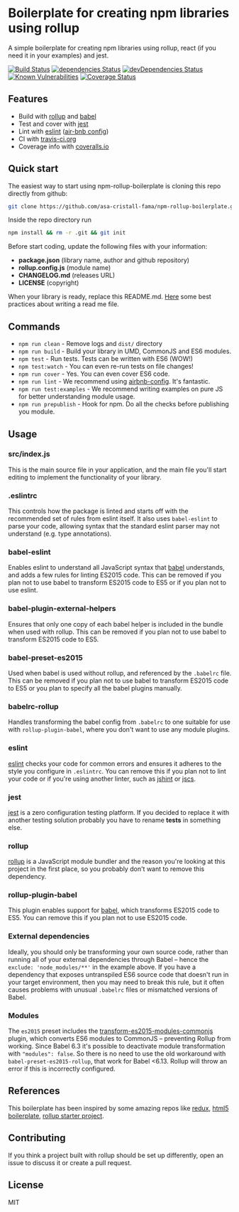 # Boilerplate for creating npm libraries using rollup

A simple boilerplate for creating npm libraries using rollup, react (if you
need it in your examples) and jest.

[![Build Status](https://travis-ci.org/asa-cristall-fama/npm-rollup-boilerplate.svg?branch=master)](https://travis-ci.org/asa-cristall-fama/npm-rollup-boilerplate)
[![dependencies Status](https://david-dm.org/asa-cristall-fama/npm-rollup-boilerplate/status.svg)](https://david-dm.org/asa-cristall-fama/npm-rollup-boilerplate)
[![devDependencies Status](https://david-dm.org/asa-cristall-fama/npm-rollup-boilerplate/dev-status.svg)](https://david-dm.org/asa-cristall-fama/npm-rollup-boilerplate?type=dev)
[![Known Vulnerabilities](https://snyk.io/test/github/asa-cristall-fama/npm-rollup-boilerplate/badge.svg)](https://snyk.io/test/github/asa-cristall-fama/npm-rollup-boilerplate)
[![Coverage Status](https://coveralls.io/repos/github/asa-cristall-fama/npm-rollup-boilerplate/badge.svg?branch=master)](https://coveralls.io/github/asa-cristall-fama/npm-rollup-boilerplate?branch=master)

## Features
* Build with [rollup](https://webpack.js.org/) and [babel](https://babeljs.io/)
* Test and cover with [jest](https://facebook.github.io/jest/)
* Lint with [eslint](http://eslint.org/) ([air-bnb config](https://github.com/airbnb/javascript))
* CI with [travis-ci.org](https://travis-ci.org/)
* Coverage info with [coveralls.io](https://coveralls.io)

## Quick start

The easiest way to start using npm-rollup-boilerplate is cloning this repo directly
from github:

```bash
git clone https://github.com/asa-cristall-fama/npm-rollup-boilerplate.git
```

Inside the repo directory run
```bash
npm install && rm -r .git && git init
```

Before start coding, update the following files with your information:

* **package.json** (library name, author and github repository)
* **rollup.config.js** (module name)
* **CHANGELOG.md** (releases URL)
* **LICENSE** (copyright)

When your library is ready, replace this README.md.
[Here](https://github.com/jehna/readme-best-practices) some best practices about writing
a read me file.

## Commands

- `npm run clean` - Remove logs and `dist/` directory
- `npm run build` - Build your library in UMD, CommonJS and ES6 modules.
- `npm test` - Run tests. Tests can be written with ES6 (WOW!)
- `npm test:watch` - You can even re-run tests on file changes!
- `npm run cover` - Yes. You can even cover ES6 code.
- `npm run lint` - We recommend using [airbnb-config](https://github.com/airbnb/javascript/tree/master/packages/eslint-config-airbnb). It's fantastic.
- `npm run test:examples` - We recommend writing examples on pure JS for better understanding module usage.
- `npm run prepublish` - Hook for npm. Do all the checks before publishing you module.

## Usage

### src/index.js

This is the main source file in your application, and the main file you'll start
editing to implement the functionality of your library.

### .eslintrc

This controls how the package is linted and starts off with the recommended set
of rules from eslint itself. It also uses `babel-eslint` to parse your code,
allowing syntax that the standard eslint parser may not understand (e.g. type
annotations).

### babel-eslint

Enables eslint to understand all JavaScript syntax that
[babel](http://babeljs.io) understands, and adds a few rules for linting ES2015
code. This can be removed if you plan not to use babel to transform ES2015 code
to ES5 or if you plan not to use eslint.

### babel-plugin-external-helpers

Ensures that only one copy of each babel helper is included in the bundle when
used with rollup. This can be removed if you plan not to use babel to transform
ES2015 code to ES5.

### babel-preset-es2015

Used when babel is used without rollup, and referenced by the `.babelrc` file.
This can be removed if you plan not to use babel to transform ES2015 code to ES5
or you plan to specify all the babel plugins manually.

### babelrc-rollup

Handles transforming the babel config from `.babelrc` to one suitable for use
with `rollup-plugin-babel`, where you don't want to use any module plugins.

### eslint

[eslint](http://eslint.org) checks your code for common errors and ensures it
adheres to the style you configure in `.eslintrc`. You can remove this if you
plan not to lint your code or if you're using another linter, such as
[jshint](http://jshint.com) or [jscs](http://jscs.info).

### jest

[jest](https://facebook.github.io/jest/) is a zero configuration testing platform.
If you decided to replace it with another testing solution probably you have to
rename __tests__ in something else.

### rollup

[rollup](http://rollupjs.org) is a JavaScript module bundler and the reason
you're looking at this project in the first place, so you probably don't want
to remove this dependency.

### rollup-plugin-babel

This plugin enables support for [babel](http://babeljs.io), which transforms
ES2015 code to ES5. You can remove this if you plan not to use ES2015 code.

### External dependencies

Ideally, you should only be transforming your own source code, rather than running
all of your external dependencies through Babel – hence the `exclude: 'node_modules/**'`
in the example above. If you have a dependency that exposes untranspiled ES6 source
code that doesn't run in your target environment, then you may need to break this rule,
but it often causes problems with unusual `.babelrc` files or mismatched versions of Babel.

### Modules

The `es2015` preset includes the
[transform-es2015-modules-commonjs](http://babeljs.io/docs/plugins/transform-es2015-modules-commonjs/)
plugin, which converts ES6 modules to CommonJS – preventing Rollup from working.
Since Babel 6.3 it's possible to deactivate module transformation with `"modules": false`.
So there is no need to use the old workaround with `babel-preset-es2015-rollup`, that work
for Babel <6.13. Rollup will throw an error if this is incorrectly configured.

## References

This boilerplate has been inspired by some amazing repos like [redux](https://github.com/reactjs/redux),
[html5 boilerplate](https://github.com/h5bp/html5-boilerplate),
[rollup starter project](https://github.com/rollup/rollup-starter-project).

## Contributing

If you think a project built with rollup should be set up differently, open an
issue to discuss it or create a pull request.


## License

MIT
